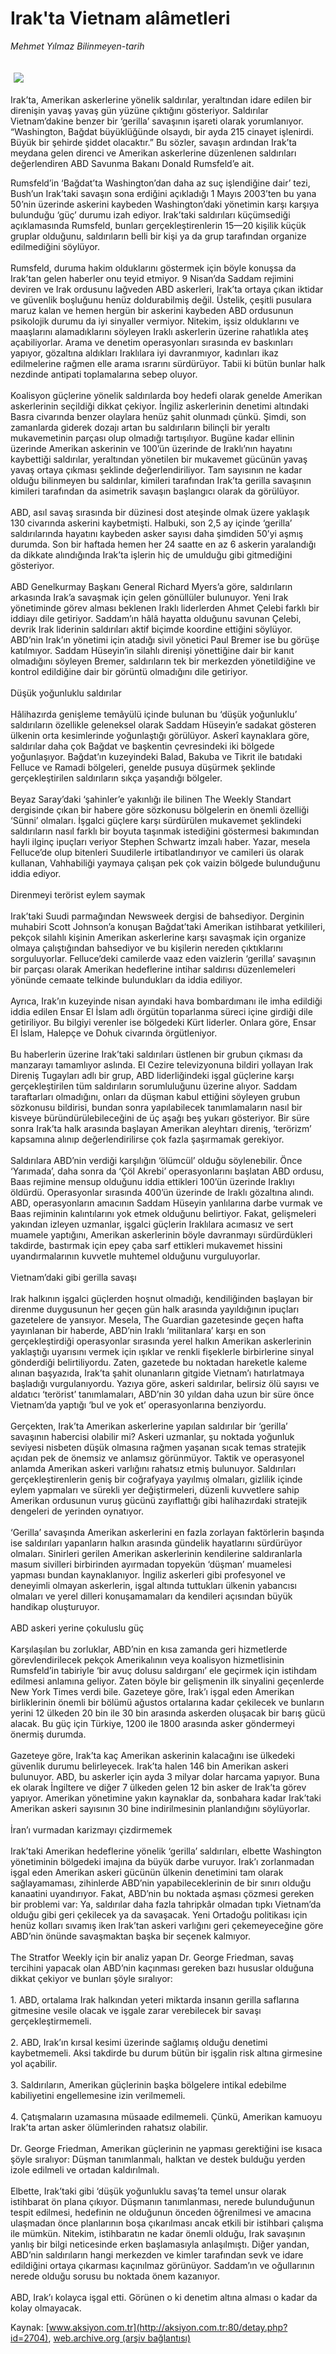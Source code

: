# Irak'ta Vietnam alâmetleri

*Mehmet Yılmaz Bilinmeyen-tarih*

<div>
 <font>
  <img border="0" height="1" src="/web/20041027022707im_/http://aksiyon.com.tr/images/blank.gif"/>
 </font>
 <font class="content">
  <p>
   <img border="0" hspace="5" src="http://web.archive.org/web/20041027022707im_/http://www.aksiyon.com.tr/resim/446/52.jpg" vspace="5"/>
  </p>
 </font>
 <font class="content">
  Irak’ta, Amerikan askerlerine yönelik saldırılar, yeraltından idare edilen bir direnişin yavaş yavaş gün yüzüne çıktığını gösteriyor. Saldırılar  Vietnam’dakine benzer bir  ‘gerilla’ savaşının işareti olarak yorumlanıyor. “Washington, Bağdat büyüklüğünde olsaydı, bir ayda 215 cinayet işlenirdi. Büyük bir şehirde şiddet olacaktır.” Bu sözler, savaşın ardından Irak’ta meydana gelen direnci ve Amerikan askerlerine düzenlenen saldırıları değerlendiren ABD Savunma Bakanı Donald Rumsfeld’e ait.
 </font>
 <p>
  <font class="content">
   Rumsfeld’in ‘Bağdat’ta Washington’dan daha az suç işlendiğine dair’ tezi, Bush’un Irak’taki savaşın sona erdiğini açıkladığı 1 Mayıs 2003’ten bu yana 50’nin üzerinde askerini kaybeden Washington’daki yönetimin karşı karşıya bulunduğu ‘güç’ durumu izah ediyor. Irak’taki saldırıları küçümsediği açıklamasında Rumsfeld, bunları gerçekleştirenlerin 15—20 kişilik küçük gruplar olduğunu, saldırıların belli bir kişi ya da grup tarafından organize edilmediğini söylüyor.
   <br/>
   <br/>
   Rumsfeld, duruma hakim olduklarını göstermek için böyle konuşsa da Irak’tan gelen haberler onu teyid etmiyor. 9 Nisan’da Saddam rejimini deviren ve Irak ordusunu lağveden ABD askerleri, Irak’ta ortaya çıkan iktidar ve güvenlik boşluğunu henüz doldurabilmiş değil. Üstelik, çeşitli pusulara maruz kalan ve hemen hergün bir askerini kaybeden ABD ordusunun psikolojik durumu da iyi sinyaller vermiyor. Nitekim, işsiz olduklarını ve maaşlarını alamadıklarını söyleyen Iraklı askerlerin üzerine rahatlıkla ateş açabiliyorlar. Arama ve denetim operasyonları sırasında ev baskınları yapıyor, gözaltına aldıkları Iraklılara iyi davranmıyor, kadınları ikaz edilmelerine rağmen elle arama ısrarını sürdürüyor. Tabii ki bütün bunlar halk nezdinde antipati toplamalarına sebep oluyor.
   <br/>
   <br/>
   Koalisyon güçlerine yönelik saldırılarda boy hedefi olarak genelde Amerikan askerlerinin seçildiği dikkat çekiyor. İngiliz askerlerinin denetimi altındaki Basra civarında benzer olaylara henüz şahit olunmadı çünkü. Şimdi, son zamanlarda giderek dozajı artan bu saldırıların bilinçli bir yeraltı mukavemetinin parçası olup olmadığı tartışılıyor. Bugüne kadar ellinin üzerinde Amerikan askerinin ve 100’ün üzerinde de Iraklı’nın hayatını kaybettiği saldırılar, yeraltından yönetilen bir mukavemet gücünün yavaş yavaş ortaya çıkması şeklinde değerlendiriliyor. Tam sayısının ne kadar olduğu bilinmeyen bu saldırılar, kimileri tarafından Irak’ta gerilla savaşının kimileri tarafından da asimetrik savaşın başlangıcı olarak da görülüyor.
   <br/>
   <br/>
   ABD, asıl savaş sırasında bir düzinesi dost ateşinde olmak üzere yaklaşık 130 civarında askerini kaybetmişti. Halbuki, son 2,5 ay içinde ‘gerilla’ saldırılarında hayatını kaybeden asker sayısı daha şimdiden 50’yi aşmış durumda. Son bir haftada hemen her 24 saatte en az 6 askerin yaralandığı da dikkate alındığında Irak’ta işlerin hiç de umulduğu gibi gitmediğini gösteriyor.
   <br/>
   <br/>
   ABD Genelkurmay Başkanı General Richard Myers’a göre, saldırıların arkasında Irak’a savaşmak için gelen gönüllüler bulunuyor. Yeni Irak yönetiminde görev alması beklenen Iraklı liderlerden Ahmet Çelebi farklı bir iddiayı dile getiriyor. Saddam’ın hâlâ hayatta olduğunu savunan Çelebi, devrik Irak liderinin saldırıları aktif biçimde koordine ettiğini söylüyor. ABD’nin Irak’ın yönetimi için atadığı sivil yönetici Paul Bremer ise bu görüşe katılmıyor. Saddam Hüseyin’in silahlı direnişi yönettiğine dair bir kanıt olmadığını söyleyen Bremer, saldırıların tek bir merkezden yönetildiğine ve kontrol edildiğine dair bir görüntü olmadığını dile getiriyor.
   <br/>
   <br/>
   Düşük yoğunluklu saldırılar
   <br/>
   <br/>
   Hâlihazırda genişleme temâyülü içinde bulunan bu ‘düşük yoğunluklu’ saldırıların özellikle geleneksel olarak Saddam Hüseyin’e sadakat gösteren ülkenin orta kesimlerinde yoğunlaştığı görülüyor. Askerî kaynaklara göre, saldırılar daha çok Bağdat ve başkentin çevresindeki iki bölgede yoğunlaşıyor. Bağdat’ın kuzeyindeki Balad, Bakuba ve Tikrit ile batıdaki Felluce ve Ramadi bölgeleri, genelde pusuya düşürmek şeklinde gerçekleştirilen saldırıların sıkça yaşandığı bölgeler.
   <br/>
   <br/>
   Beyaz Saray’daki ‘şahinler’e yakınlığı ile bilinen The Weekly Standart dergisinde çıkan bir habere göre sözkonusu bölgelerin en önemli özelliği ‘Sünni’ olmaları. İşgalci güçlere karşı sürdürülen mukavemet şeklindeki saldırıların nasıl farklı bir boyuta taşınmak istediğini göstermesi bakımından hayli ilginç ipuçları veriyor Stephen Schwartz imzalı haber. Yazar, mesela Felluce’de olup bitenleri Suudilerle irtibatlandırıyor ve camileri üs olarak kullanan, Vahhabiliği yaymaya çalışan pek çok vaizin bölgede bulunduğunu iddia ediyor.
   <br/>
   <br/>
   Direnmeyi terörist eylem saymak
   <br/>
   <br/>
   Irak’taki Suudi parmağından Newsweek dergisi de bahsediyor. Derginin muhabiri Scott Johnson’a konuşan Bağdat’taki Amerikan istihbarat yetkilileri, pekçok silahlı kişinin Amerikan askerlerine karşı savaşmak için organize olmaya çalıştığından bahsediyor ve bu kişilerin nereden çıktıklarını sorguluyorlar. Felluce’deki camilerde vaaz eden vaizlerin ‘gerilla’ savaşının bir parçası olarak Amerikan hedeflerine intihar saldırısı düzenlemeleri yönünde cemaate telkinde bulundukları da iddia ediliyor.
   <br/>
   <br/>
   Ayrıca, Irak’ın kuzeyinde nisan ayındaki hava bombardımanı ile imha edildiği iddia edilen Ensar El İslam adlı örgütün toparlanma süreci içine girdiği dile getiriliyor. Bu bilgiyi verenler ise bölgedeki Kürt liderler. Onlara göre, Ensar El İslam, Halepçe ve Dohuk civarında örgütleniyor.
   <br/>
   <br/>
   Bu haberlerin üzerine Irak’taki saldırıları üstlenen bir grubun çıkması da manzarayı tamamlıyor aslında. El Cezire televizyonuna bildiri yollayan Irak Direniş Tugayları adlı bir grup, ABD liderliğindeki işgal güçlerine karşı gerçekleştirilen tüm saldırıların sorumluluğunu üzerine alıyor. Saddam taraftarları olmadığını, onları da düşman kabul ettiğini söyleyen grubun sözkonusu bildirisi, bundan sonra yapılabilecek tanımlamaların nasıl bir kisveye büründürülebileceğini de üç aşağı beş yukarı gösteriyor. Bir süre sonra Irak’ta halk arasında başlayan Amerikan aleyhtarı direniş, ‘terörizm’ kapsamına alınıp değerlendirilirse çok fazla şaşırmamak gerekiyor.
   <br/>
   <br/>
   Saldırılara ABD’nin verdiği karşılığın ‘ölümcül’ olduğu söylenebilir. Önce ‘Yarımada’, daha sonra da ‘Çöl Akrebi’ operasyonlarını başlatan ABD ordusu, Baas rejimine mensup olduğunu iddia ettikleri 100’ün üzerinde Iraklıyı öldürdü. Operasyonlar sırasında 400’ün üzerinde de Iraklı gözaltına alındı. ABD, operasyonların amacının Saddam Hüseyin yanlılarına darbe vurmak ve Baas rejiminin kalıntılarını yok etmek olduğunu belirtiyor. Fakat, gelişmeleri yakından izleyen uzmanlar, işgalci güçlerin Iraklılara acımasız ve sert muamele yaptığını, Amerikan askerlerinin böyle davranmayı sürdürdükleri takdirde, bastırmak için epey çaba sarf ettikleri mukavemet hissini uyandırmalarının kuvvetle muhtemel olduğunu vurguluyorlar.
   <br/>
   <br/>
   Vietnam’daki gibi gerilla savaşı
   <br/>
   <br/>
   Irak halkının işgalci güçlerden hoşnut olmadığı, kendiliğinden başlayan bir direnme duygusunun her geçen gün halk arasında yayıldığının ipuçları gazetelere de yansıyor. Mesela, The Guardian gazetesinde geçen hafta yayınlanan bir haberde, ABD’nin Iraklı ‘militanlara’ karşı en son gerçekleştirdiği operasyonlar sırasında yerel halkın Amerikan askerlerinin yaklaştığı uyarısını vermek için ışıklar ve renkli fişeklerle birbirlerine sinyal gönderdiği belirtiliyordu. Zaten, gazetede bu noktadan hareketle kaleme alınan başyazıda, Irak’ta şahit olunanların gitgide Vietnam’ı hatırlatmaya başladığı vurgulanıyordu. Yazıya göre, askeri saldırılar, belirsiz ölü sayısı ve aldatıcı ‘terörist’ tanımlamaları, ABD’nin 30 yıldan daha uzun bir süre önce Vietnam’da yaptığı ‘bul ve yok et’ operasyonlarına benziyordu.
   <br/>
   <br/>
   Gerçekten, Irak’ta Amerikan askerlerine yapılan saldırılar bir ‘gerilla’ savaşının habercisi olabilir mi? Askeri uzmanlar, şu noktada yoğunluk seviyesi nisbeten düşük olmasına rağmen yaşanan sıcak temas stratejik açıdan pek de önemsiz ve anlamsız görünmüyor. Taktik ve operasyonel anlamda Amerikan askeri varlığını rahatsız etmiş bulunuyor. Saldırıları gerçekleştirenlerin geniş bir coğrafyaya yayılmış olmaları, gizlilik içinde eylem yapmaları ve sürekli yer değiştirmeleri, düzenli kuvvetlere sahip Amerikan ordusunun vuruş gücünü zayıflattığı gibi halihazırdaki stratejik dengeleri de yerinden oynatıyor.
   <br/>
   <br/>
   ‘Gerilla’ savaşında Amerikan askerlerini en fazla zorlayan faktörlerin başında ise saldırıları yapanların halkın arasında gündelik hayatlarını sürdürüyor olmaları. Sinirleri gerilen Amerikan askerlerinin kendilerine saldıranlarla masum sivilleri birbirinden ayırmadan topyekün ‘düşman’ muamelesi yapması bundan kaynaklanıyor. İngiliz askerleri gibi profesyonel ve deneyimli olmayan askerlerin, işgal altında tuttukları ülkenin yabancısı olmaları ve yerel dilleri konuşamamaları da kendileri açısından büyük handikap oluşturuyor.
   <br/>
   <br/>
   ABD askeri yerine çokuluslu güç
   <br/>
   <br/>
   Karşılaşılan bu zorluklar, ABD’nin en kısa zamanda geri hizmetlerde görevlendirilecek pekçok Amerikalının veya koalisyon hizmetlisinin Rumsfeld’in tabiriyle ‘bir avuç dolusu saldırganı’ ele geçirmek için istihdam edilmesi anlamına geliyor. Zaten böyle bir gelişmenin ilk sinyalini geçenlerde New York Times verdi bile. Gazeteye göre, Irak’ı işgal eden Amerikan birliklerinin önemli bir bölümü ağustos ortalarına kadar çekilecek ve bunların yerini 12 ülkeden 20 bin ile 30 bin arasında askerden oluşacak bir barış gücü alacak. Bu güç için Türkiye, 1200 ile 1800 arasında asker göndermeyi önermiş durumda.
   <br/>
   <br/>
   Gazeteye göre, Irak’ta kaç Amerikan askerinin kalacağını ise ülkedeki güvenlik durumu belirleyecek. Irak’ta halen 146 bin Amerikan askeri bulunuyor. ABD, bu askerler için ayda 3 milyar dolar harcama yapıyor. Buna ek olarak İngiltere ve diğer 7 ülkeden gelen 12 bin asker de Irak’ta görev yapıyor. Amerikan yönetimine yakın kaynaklar da, sonbahara kadar Irak’taki Amerikan askeri sayısının 30 bine indirilmesinin planlandığını söylüyorlar.
   <br/>
   <br/>
   İran’ı vurmadan karizmayı çizdirmemek
   <br/>
   <br/>
   Irak’taki Amerikan hedeflerine yönelik ‘gerilla’ saldırıları, elbette Washington yönetiminin bölgedeki imajına da büyük darbe vuruyor. Irak’ı zorlanmadan işgal eden Amerikan askeri gücünün ülkenin denetimini tam olarak sağlayamaması, zihinlerde ABD’nin yapabileceklerinin de bir sınırı olduğu kanaatini uyandırıyor. Fakat, ABD’nin bu noktada aşması çözmesi gereken bir problemi var: Ya, saldırılar daha fazla tahripkâr olmadan tıpkı Vietnam’da olduğu gibi geri çekilecek ya da savaşacak. Yeni Ortadoğu politikası için henüz kolları sıvamış iken Irak’tan askeri varlığını geri çekemeyeceğine göre ABD’nin önünde savaşmaktan başka bir seçenek kalmıyor.
   <br/>
   <br/>
   The Stratfor Weekly için bir analiz yapan Dr. George Friedman, savaş tercihini yapacak olan ABD’nin kaçınması gereken bazı hususlar olduğuna dikkat çekiyor ve bunları şöyle sıralıyor:
   <br/>
   <br/>
   1. ABD, ortalama Irak halkından yeteri miktarda insanın gerilla saflarına gitmesine vesile olacak ve işgale zarar verebilecek bir savaşı gerçekleştirmemeli.
   <br/>
   <br/>
   2. ABD, Irak’ın kırsal kesimi üzerinde sağlamış olduğu denetimi kaybetmemeli. Aksi takdirde bu durum bütün bir işgalin risk altına girmesine yol açabilir.
   <br/>
   <br/>
   3. Saldırıların, Amerikan güçlerinin başka bölgelere intikal edebilme kabiliyetini engellemesine izin verilmemeli.
   <br/>
   <br/>
   4. Çatışmaların uzamasına müsaade edilmemeli. Çünkü, Amerikan kamuoyu Irak’ta artan asker ölümlerinden rahatsız olabilir.
   <br/>
   <br/>
   Dr. George Friedman, Amerikan güçlerinin ne yapması gerektiğini ise kısaca şöyle sıralıyor: Düşman tanımlanmalı, halktan ve destek bulduğu yerden izole edilmeli ve ortadan kaldırılmalı.
   <br/>
   <br/>
   Elbette, Irak’taki gibi ‘düşük yoğunluklu savaş’ta temel unsur olarak istihbarat ön plana çıkıyor. Düşmanın tanımlanması, nerede bulunduğunun tespit edilmesi, hedefinin ne olduğunun önceden öğrenilmesi ve amacına ulaşmadan önce planlarının boşa çıkarılması ancak etkili bir istihbari çalışma ile mümkün. Nitekim, istihbaratın ne kadar önemli olduğu, Irak savaşının yanlış bir bilgi neticesinde erken başlamasıyla anlaşılmıştı. Diğer yandan, ABD’nin saldırıların hangi merkezden ve kimler tarafından sevk ve idare edildiğini ortaya çıkarması kaçınılmaz görünüyor. Saddam’ın ve oğullarının nerede olduğu sorusu bu noktada önem kazanıyor.
   <br/>
   <br/>
   ABD, Irak’ı kolayca işgal etti. Görünen o ki denetim altına alması o kadar da kolay olmayacak.
   <br/>
  </font>
 </p>
</div>


Kaynak: [www.aksiyon.com.tr](http://aksiyon.com.tr:80/detay.php?id=2704), [web.archive.org (arşiv bağlantısı)](http://web.archive.org/web/20041027022707/http://aksiyon.com.tr:80/detay.php?id=2704)
